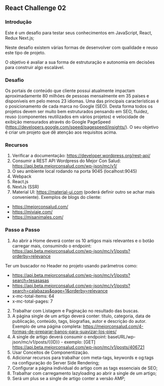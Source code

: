 ## React Challenge 02

### Introdução

Este é um desafio para testar seus conhecimentos em JavaScript, React, Redux Next.js;

Neste desafio existem várias formas de desenvolver com qualidade e reuso este tipo de projeto. 

O objetivo é avaliar a sua forma de estruturação e autonomia em decisões para construir algo escalável.

### Desafio

Os portais de conteúdo que cliente possui atualmente impactam aproximadamente 80 milhões de pessoas mensalmente em 35 países e disponíveis em pelo menos 23 idiomas. 
Uma das principais características é o posicionamento de cada marca no Google (SEO). 
Desta forma todos os projetos devem ser muito bem estruturados pensando em SEO, fluidez, reuso (componentes reutilizados em vários projetos) e 
velocidade de exibição mensurados através do Google PageSpeed (https://developers.google.com/speed/pagespeed/insights/). 
O seu objetivo é criar um projeto que dê atenção aos requisitos acima. 

### Recursos

1. Verificar a documentação: https://developer.wordpress.org/rest-api/ 
2. Consumir a REST API Wordpress do Mejor Con Salud: https://api.beta.mejorconsalud.com/wp-json/mc/v1/ 
3. O seu ambiente local rodando na porta 9045 (localhost:9045)
4. Webpack
5. React.js
6. NextJs (SSR)
7. Material UI: https://material-ui.com (poderá definir outro se achar mais conveniente). Exemplos de blogs do cliente:
- https://mejorconsalud.com/ 
- https://miviaje.com/
- https://misanimales.com/ 

### Passo a Passo
1. Ao abrir a Home deverá conter os 10 artigos mais relevantes e o botão carregar mais, consumindo o endpoint: https://api.beta.mejorconsalud.com/wp-json/mc/v1/posts?orderby=relevance 

Ter um buscador no Header no projeto usando parâmetros como:

- https://api.beta.mejorconsalud.com/wp-json/mc/v1/posts?search=tesasasas
- https://api.beta.mejorconsalud.com/wp-json/mc/v1/posts?search=calabazas&page=1&orderby=relevance
- x-mc-total-items: 64
- x-mc-total-pages: 7 

2. Trabalhar com Listagem e Paginação no resultado das buscas.
3. A página single de um artigo deverá conter: título, categoria, data de publicação, conteúdo, tags, biografias, autor e descrição do autor. Exemplo de uma página completa: https://mejorconsalud.com/4-formas-de-preparar-banos-para-suavizar-los-pies/ 
4. A single de artigo deverá consumir o endpoint: baseURL/wp-json/mc/v1/posts/{{ID}} - exemplo: [GET] https://api.beta.mejorconsalud.com/wp-json/mc/v1/posts/406721  
5. Usar Conceitos de Componentização. 
6. Adicionar recursos para trabalhar com meta-tags, keywords e og:tags na configuração do Server Side Rendering;
7. Configurar a página individual do artigo com as tags essenciais de SEO;
8. Trabalhar com carregamento lazyloading ao abrir a single de um artigo;   
9. Será um plus se a single de artigo conter a versão AMP;


